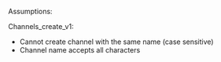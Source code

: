 Assumptions:

Channels_create_v1:
- Cannot create channel with the same name (case sensitive)
- Channel name accepts all characters
